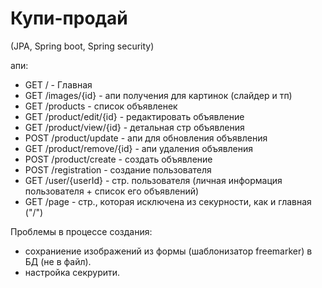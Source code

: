 # Купи-продай

(JPA, Spring boot, Spring security)

апи:
- GET / - Главная
- GET /images/{id} - апи получения для картинок (слайдер и тп)
- GET /products - список объявленек
- GET /product/edit/{id} - редактировать объявление
- GET /product/view/{id} - детальная стр объявления
- POST /product/update - апи для обновления объявления
- GET /product/remove/{id} - апи удаления объявления
- POST /product/create - создать объявление
- POST /registration - создание пользователя
- GET /user/{userId} - стр. пользователя (личная информация пользователя + список его объявлений)
- GET /page - стр., которая исключена из секурности, как и главная ("/")

Проблемы в процессе создания:
- сохраниение изображений из формы (шаблонизатор freemarker) в БД (не в файл).  
- настройка секрурити.

